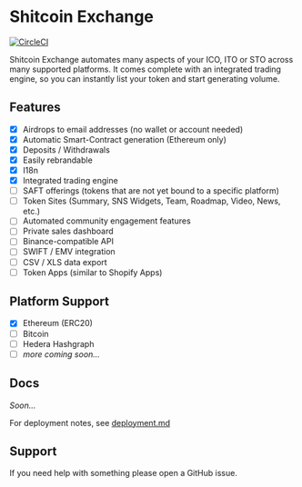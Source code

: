 # Shitcoin Exchange

[![CircleCI](https://circleci.com/gh/newart-tech/tokenstudio/tree/develop.svg?style=svg&circle-token=15176affab554db9ab15e2c374994e82c7cc40a4)](https://circleci.com/gh/newart-tech/tokenstudio/tree/develop)

Shitcoin Exchange automates many aspects of your ICO, ITO or STO across many supported platforms. It comes complete with an integrated trading engine, so you can instantly list your token and start generating volume.

## Features

* [x] Airdrops to email addresses (no wallet or account needed)
* [x] Automatic Smart-Contract generation (Ethereum only)
* [x] Deposits / Withdrawals
* [x] Easily rebrandable
* [x] I18n
* [x] Integrated trading engine
* [ ] SAFT offerings (tokens that are not yet bound to a specific platform)
* [ ] Token Sites (Summary, SNS Widgets, Team, Roadmap, Video, News, etc.)
* [ ] Automated community engagement features
* [ ] Private sales dashboard
* [ ] Binance-compatible API
* [ ] SWIFT / EMV integration
* [ ] CSV / XLS data export
* [ ] Token Apps (similar to Shopify Apps)

## Platform Support

* [x] Ethereum (ERC20)
* [ ] Bitcoin
* [ ] Hedera Hashgraph
* [ ] _more coming soon..._

## Docs

_Soon..._

For deployment notes, see [deployment.md](https://github.com/djshitcoin/exchange/blob/develop/deployment.md)

## Support

If you need help with something please open a GitHub issue.

